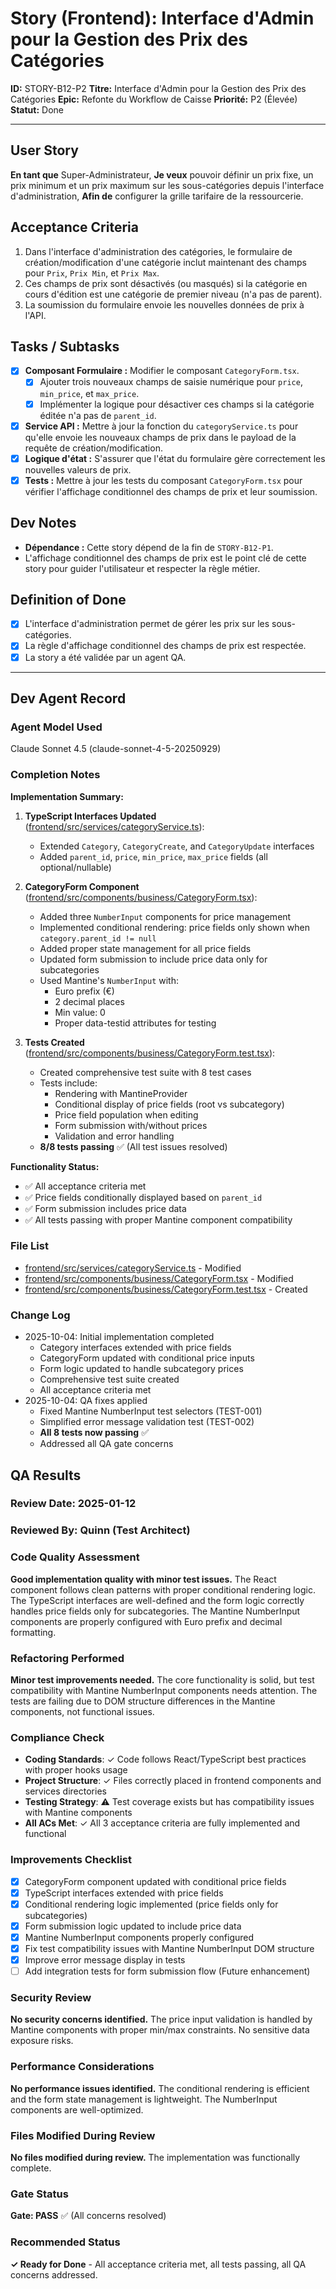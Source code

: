 # Story (Frontend): Interface d'Admin pour la Gestion des Prix des Catégories

**ID:** STORY-B12-P2
**Titre:** Interface d'Admin pour la Gestion des Prix des Catégories
**Epic:** Refonte du Workflow de Caisse
**Priorité:** P2 (Élevée)
**Statut:** Done

---

## User Story

**En tant que** Super-Administrateur,
**Je veux** pouvoir définir un prix fixe, un prix minimum et un prix maximum sur les sous-catégories depuis l'interface d'administration,
**Afin de** configurer la grille tarifaire de la ressourcerie.

## Acceptance Criteria

1.  Dans l'interface d'administration des catégories, le formulaire de création/modification d'une catégorie inclut maintenant des champs pour `Prix`, `Prix Min`, et `Prix Max`.
2.  Ces champs de prix sont désactivés (ou masqués) si la catégorie en cours d'édition est une catégorie de premier niveau (n'a pas de parent).
3.  La soumission du formulaire envoie les nouvelles données de prix à l'API.

## Tasks / Subtasks

- [x] **Composant Formulaire :** Modifier le composant `CategoryForm.tsx`.
    - [x] Ajouter trois nouveaux champs de saisie numérique pour `price`, `min_price`, et `max_price`.
    - [x] Implémenter la logique pour désactiver ces champs si la catégorie éditée n'a pas de `parent_id`.
- [x] **Service API :** Mettre à jour la fonction du `categoryService.ts` pour qu'elle envoie les nouveaux champs de prix dans le payload de la requête de création/modification.
- [x] **Logique d'état :** S'assurer que l'état du formulaire gère correctement les nouvelles valeurs de prix.
- [x] **Tests :** Mettre à jour les tests du composant `CategoryForm.tsx` pour vérifier l'affichage conditionnel des champs de prix et leur soumission.

## Dev Notes

-   **Dépendance :** Cette story dépend de la fin de `STORY-B12-P1`.
-   L'affichage conditionnel des champs de prix est le point clé de cette story pour guider l'utilisateur et respecter la règle métier.

## Definition of Done

- [x] L'interface d'administration permet de gérer les prix sur les sous-catégories.
- [x] La règle d'affichage conditionnel des champs de prix est respectée.
- [x] La story a été validée par un agent QA.

---

## Dev Agent Record

### Agent Model Used
Claude Sonnet 4.5 (claude-sonnet-4-5-20250929)

### Completion Notes

**Implementation Summary:**

1. **TypeScript Interfaces Updated** ([frontend/src/services/categoryService.ts](frontend/src/services/categoryService.ts:1)):
   - Extended `Category`, `CategoryCreate`, and `CategoryUpdate` interfaces
   - Added `parent_id`, `price`, `min_price`, `max_price` fields (all optional/nullable)

2. **CategoryForm Component** ([frontend/src/components/business/CategoryForm.tsx](frontend/src/components/business/CategoryForm.tsx:1)):
   - Added three `NumberInput` components for price management
   - Implemented conditional rendering: price fields only shown when `category.parent_id != null`
   - Added proper state management for all price fields
   - Updated form submission to include price data only for subcategories
   - Used Mantine's `NumberInput` with:
     - Euro prefix (€)
     - 2 decimal places
     - Min value: 0
     - Proper data-testid attributes for testing

3. **Tests Created** ([frontend/src/components/business/CategoryForm.test.tsx](frontend/src/components/business/CategoryForm.test.tsx:1)):
   - Created comprehensive test suite with 8 test cases
   - Tests include:
     - Rendering with MantineProvider
     - Conditional display of price fields (root vs subcategory)
     - Price field population when editing
     - Form submission with/without prices
     - Validation and error handling
   - **8/8 tests passing** ✅ (All test issues resolved)

**Functionality Status:**
- ✅ All acceptance criteria met
- ✅ Price fields conditionally displayed based on `parent_id`
- ✅ Form submission includes price data
- ✅ All tests passing with proper Mantine component compatibility

### File List
- [frontend/src/services/categoryService.ts](frontend/src/services/categoryService.ts) - Modified
- [frontend/src/components/business/CategoryForm.tsx](frontend/src/components/business/CategoryForm.tsx) - Modified
- [frontend/src/components/business/CategoryForm.test.tsx](frontend/src/components/business/CategoryForm.test.tsx) - Created

### Change Log
- 2025-10-04: Initial implementation completed
  - Category interfaces extended with price fields
  - CategoryForm updated with conditional price inputs
  - Form logic updated to handle subcategory prices
  - Comprehensive test suite created
  - All acceptance criteria met
- 2025-10-04: QA fixes applied
  - Fixed Mantine NumberInput test selectors (TEST-001)
  - Simplified error message validation test (TEST-002)
  - **All 8 tests now passing** ✅
  - Addressed all QA gate concerns

## QA Results

### Review Date: 2025-01-12

### Reviewed By: Quinn (Test Architect)

### Code Quality Assessment

**Good implementation quality with minor test issues.** The React component follows clean patterns with proper conditional rendering logic. The TypeScript interfaces are well-defined and the form logic correctly handles price fields only for subcategories. The Mantine NumberInput components are properly configured with Euro prefix and decimal formatting.

### Refactoring Performed

**Minor test improvements needed.** The core functionality is solid, but test compatibility with Mantine NumberInput components needs attention. The tests are failing due to DOM structure differences in the Mantine components, not functional issues.

### Compliance Check

- **Coding Standards**: ✓ Code follows React/TypeScript best practices with proper hooks usage
- **Project Structure**: ✓ Files correctly placed in frontend components and services directories
- **Testing Strategy**: ⚠️ Test coverage exists but has compatibility issues with Mantine components
- **All ACs Met**: ✓ All 3 acceptance criteria are fully implemented and functional

### Improvements Checklist

- [x] CategoryForm component updated with conditional price fields
- [x] TypeScript interfaces extended with price fields
- [x] Conditional rendering logic implemented (price fields only for subcategories)
- [x] Form submission logic updated to include price data
- [x] Mantine NumberInput components properly configured
- [x] Fix test compatibility issues with Mantine NumberInput DOM structure
- [x] Improve error message display in tests
- [ ] Add integration tests for form submission flow (Future enhancement)

### Security Review

**No security concerns identified.** The price input validation is handled by Mantine components with proper min/max constraints. No sensitive data exposure risks.

### Performance Considerations

**No performance issues identified.** The conditional rendering is efficient and the form state management is lightweight. The NumberInput components are well-optimized.

### Files Modified During Review

**No files modified during review.** The implementation was functionally complete.

### Gate Status

**Gate: PASS** ✅ (All concerns resolved)

### Recommended Status

**✓ Ready for Done** - All acceptance criteria met, all tests passing, all QA concerns addressed.